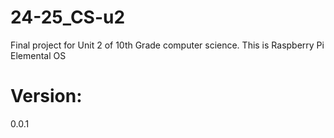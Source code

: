 # 24-25_CS-u2
Final project for Unit 2 of 10th Grade computer science. This is Raspberry Pi Elemental OS

# Version:
0.0.1